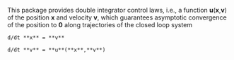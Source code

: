 This package provides double integrator control laws, i.e., a function **u**(**x**,**v**) of the position **x** and velocity **v**, which guarantees asymptotic convergence of the position to **0** along trajectories of the closed loop system

```
d/dt **x** = **v**

d/dt **v** = **u**(**x**,**v**)
```
